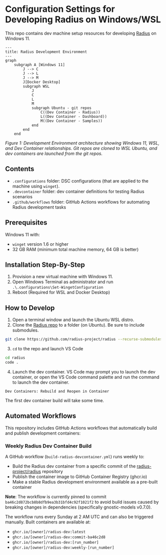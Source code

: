 # Configuration Settings for Developing Radius on Windows/WSL

This repo contains dev machine setup resources for developing [Radius](https://github.com/radius-project/) on Windows 11.

```mermaid
---
title: Radius Development Environment
---
graph
    subgraph A [Windows 11]
        J --> C
        J --> L
        J --> M
        J[Docker Desktop]
        subgraph WSL
            J
            C
            L
            M
            subgraph Ubuntu - git repos
                C((Dev Container - Radius))
                L((Dev Container - Dashboard))
                M((Dev Container - Samples))
            end
        end
    end
```

*Figure 1: Development Environment architecture showing Windows 11, WSL, and Dev Container relationships. Git repos are cloned to WSL Ubuntu, and dev containers are launched from the git repos.*

## Contents

- `.configurations` folder: DSC configurations (that are applied to the machine using `winget`).
- `.devcontainer` folder: dev container definitions for testing Radius scenarios
- `.github/workflows` folder: GitHub Actions workflows for automating Radius development tasks

## Prerequisites

Windows 11 with:

- `winget` version 1.6 or higher
- 32 GB RAM (minimum total machine memory, 64 GB is better)

## Installation Step-By-Step

1. Provision a new virtual machine with Windows 11.
1. Open Windows Terminal as administrator and run `.\.configurations\Set-WingetConfiguration`
1. Reboot (Required for WSL and Docker Desktop)

## How to Develop

1. Open a terminal window and launch the Ubuntu WSL distro.
2. Clone the [Radius repo](https://github.com/radius-project/radius) to a folder (on Ubuntu). Be sure to include submodules.

```bash
git clone https://github.com/radius-project/radius --recurse-submodules`

```

3. `cd` to the repo and launch VS Code

```bash
cd radius
code .
```

4. Launch the dev container. VS Code may prompt you to launch the dev container, or open the VS Code command palette and run the command to launch the dev container.

```text
Dev Containers: Rebuild and Reopen in Container
```

The first dev container build will take some time.

## Automated Workflows

This repository includes GitHub Actions workflows that automatically build and publish development containers:

### Weekly Radius Dev Container Build

A GitHub workflow (`build-radius-devcontainer.yml`) runs weekly to:
- Build the Radius dev container from a specific commit of the [radius-project/radius](https://github.com/radius-project/radius) repository
- Publish the container image to GitHub Container Registry (ghcr.io)
- Make a stable Radius development environment available as a pre-built container

**Note**: The workflow is currently pinned to commit `ba46c2d872bcb8b8dfb9ea3b31bfd4c92f1021f2` to avoid build issues caused by breaking changes in dependencies (specifically gnostic-models v0.7.0).

The workflow runs every Sunday at 2 AM UTC and can also be triggered manually. Built containers are available at:
- `ghcr.io/[owner]/radius-dev:latest`
- `ghcr.io/[owner]/radius-dev:commit-ba46c2d8`
- `ghcr.io/[owner]/radius-dev:[run_number]`
- `ghcr.io/[owner]/radius-dev:weekly-[run_number]`
